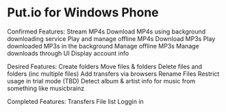 Put.io for Windows Phone
=============

Confirmed Features:
	Stream MP4s
	Download MP4s using background downloading service
	Play and manage offline MP4s
	Download MP3s
	Play downloaded MP3s in the background
	Manage offline MP3s
	Manage downloads through UI
	Display account info
	
Desired Features:
	Create folders
	Move files & folders
	Delete files and folders (inc multiple files)
	Add transfers via browsers
	Rename Files
	Restrict usage in trial mode (TBD)
	Detect album & artist info for music from something like musicbrainz
		
Completed Features:
	Transfers
	File list
	Loggin in
